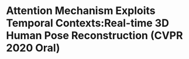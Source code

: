 # Attention Mechanism Exploits Temporal Contexts:Real-time 3D Human Pose Reconstruction (CVPR 2020 Oral)

